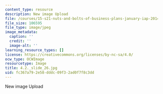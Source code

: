```yaml
---
content_type: resource
description: New image Upload
file: /courses/15-s21-nuts-and-bolts-of-business-plans-january-iap-2014/fc367a792e58dddc09f32ad0f7f8c3dd_4.2._slide_26.jpg
file_size: 106595
file_type: image/jpeg
image_metadata:
  caption: ''
  credit: ''
  image-alt: ''
learning_resource_types: []
license: https://creativecommons.org/licenses/by-nc-sa/4.0/
ocw_type: OCWImage
resourcetype: Image
title: 4.2._slide_26.jpg
uid: fc367a79-2e58-dddc-09f3-2ad0f7f8c3dd
---
```

New image Upload